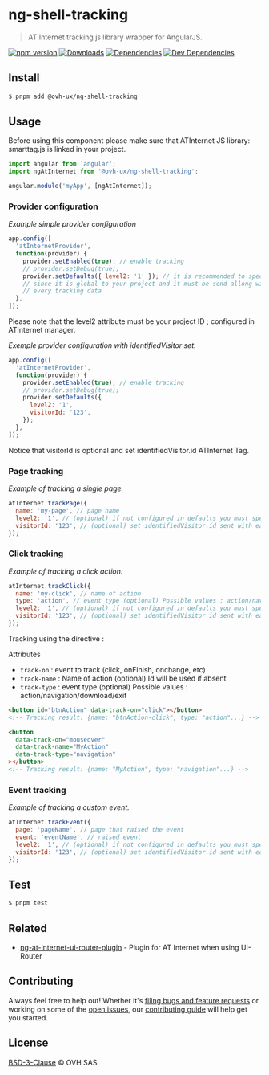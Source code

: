 # ng-shell-tracking

> AT Internet tracking js library wrapper for AngularJS.

[![npm version](https://badgen.net/npm/v/@ovh-ux/ng-shell-tracking)](https://www.npmjs.com/package/@ovh-ux/ng-shell-tracking) [![Downloads](https://badgen.net/npm/dt/@ovh-ux/ng-shell-tracking)](https://npmjs.com/package/@ovh-ux/ng-shell-tracking) [![Dependencies](https://badgen.net/david/dep/ovh/manager/packages/components/ng-shell-tracking)](https://npmjs.com/package/@ovh-ux/ng-shell-tracking?activeTab=dependencies) [![Dev Dependencies](https://badgen.net/david/dev/ovh/manager/packages/components/ng-shell-tracking)](https://npmjs.com/package/@ovh-ux/ng-shell-tracking?activeTab=dependencies)

## Install

```sh
$ pnpm add @ovh-ux/ng-shell-tracking
```

## Usage

Before using this component please make sure that ATInternet JS library: smarttag.js is linked in your project.

```js
import angular from 'angular';
import ngAtInternet from '@ovh-ux/ng-shell-tracking';

angular.module('myApp', [ngAtInternet]);
```

### Provider configuration

_Example simple provider configuration_

```js
app.config([
  'atInternetProvider',
  function(provider) {
    provider.setEnabled(true); // enable tracking
    // provider.setDebug(true);
    provider.setDefaults({ level2: '1' }); // it is recommended to specify the level2 attribute as a default value
    // since it is global to your project and it must be send allong with
    // every tracking data
  },
]);
```

Please note that the level2 attribute must be your project ID ; configured in ATInternet manager.

_Exemple provider configuration with identifiedVisitor set._

```js
app.config([
  'atInternetProvider',
  function(provider) {
    provider.setEnabled(true); // enable tracking
    // provider.setDebug(true);
    provider.setDefaults({
      level2: '1',
      visitorId: '123',
    });
  },
]);
```

Notice that visitorId is optional and set identifiedVisitor.id ATInternet Tag.

### Page tracking

_Example of tracking a single page._

```js
atInternet.trackPage({
  name: 'my-page', // page name
  level2: '1', // (optional) if not configured in defaults you must specify your project id
  visitorId: '123', // (optional) set identifiedVisitor.id sent with each hit
});
```

### Click tracking

_Example of tracking a click action._

```js
atInternet.trackClick({
  name: 'my-click', // name of action
  type: 'action', // event type (optional) Possible values : action/navigation/download/exit
  level2: '1', // (optional) if not configured in defaults you must specify your project id
  visitorId: '123', // (optional) set identifiedVisitor.id sent with each hit
});
```

Tracking using the directive :

Attributes

- `track-on` : event to track (click, onFinish, onchange, etc)
- `track-name` : Name of action (optional) Id will be used if absent
- `track-type` : event type (optional) Possible values : action/navigation/download/exit

```html
<button id="btnAction" data-track-on="click"></button>
<!-- Tracking result: {name: "btnAction-click", type: "action"...} -->

<button
  data-track-on="mouseover"
  data-track-name="MyAction"
  data-track-type="navigation"
></button>
<!-- Tracking result: {name: "MyAction", type: "navigation"...} -->
```

### Event tracking

_Example of tracking a custom event._

```js
atInternet.trackEvent({
  page: 'pageName', // page that raised the event
  event: 'eventName', // raised event
  level2: '1', // (optional) if not configured in defaults you must specify your project id
  visitorId: '123', // (optional) set identifiedVisitor.id sent with each hit
});
```

## Test

```sh
$ pnpm test
```

## Related

- [ng-at-internet-ui-router-plugin](https://github.com/ovh/manager/tree/master/packages/components/ng-shell-tracking-ui-router-plugin) - Plugin for AT Internet when using UI-Router

## Contributing

Always feel free to help out! Whether it's [filing bugs and feature requests](https://github.com/ovh/manager/issues/new) or working on some of the [open issues](https://github.com/ovh/manager/issues), our [contributing guide](https://github.com/ovh/manager/blob/master/CONTRIBUTING.md) will help get you started.

## License

[BSD-3-Clause](LICENSE) © OVH SAS
